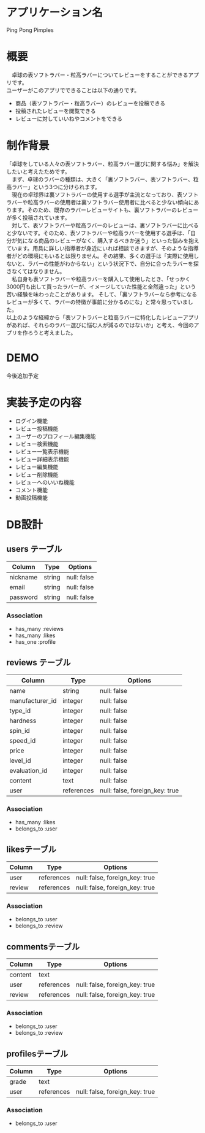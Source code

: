 # アプリケーション名
Ping Pong Pimples

# 概要

　卓球の表ソフトラバー・粒高ラバーについてレビューをすることができるアプリです。  
  ユーザーがこのアプリでできることは以下の通りです。
- 商品（表ソフトラバー・粒高ラバー）のレビューを投稿できる
- 投稿されたレビューを閲覧できる
- レビューに対していいねやコメントをできる

# 制作背景

  「卓球をしている人々の表ソフトラバー、粒高ラバー選びに関する悩み」を解決したいと考えたためです。  
　まず、卓球のラバーの種類は、大きく「裏ソフトラバー、表ソフトラバー、粒高ラバー」という3つに分けられます。  
　現在の卓球界は裏ソフトラバーの使用する選手が主流となっており、表ソフトラバーや粒高ラバーの使用者は裏ソフトラバー使用者に比べると少ない傾向にあります。そのため、既存のラバーレビューサイトも、裏ソフトラバーのレビューが多く投稿されています。  
　対して、表ソフトラバーや粒高ラバーのレビューは、裏ソフトラバーに比べると少ないです。そのため、表ソフトラバーや粒高ラバーを使用する選手は、「自分が気になる商品のレビューがなく、購入するべきか迷う」といった悩みを抱えています。用具に詳しい指導者が身近にいれば相談できますが、そのような指導者がどの環境にもいるとは限りません。その結果、多くの選手は「実際に使用しないと、ラバーの性能がわからない」という状況下で、自分に合ったラバーを探さなくてはなりません。  
　私自身も表ソフトラバーや粒高ラバーを購入して使用したとき、「せっかく3000円も出して買ったラバーが、イメージしていた性能と全然違った」という苦い経験を味わったことがあります。 そして、「裏ソフトラバーなら参考になるレビューが多くて、ラバーの特徴が事前に分かるのにな」と常々思っていました。  
以上のような経緯から「表ソフトラバーと粒高ラバーに特化したレビューアプリがあれば、それらのラバー選びに悩む人が減るのではないか」と考え、今回のアプリを作ろうと考えました。

# DEMO
今後追加予定

# 実装予定の内容

- ログイン機能
- レビュー投稿機能
- ユーザーのプロフィール編集機能
- レビュー検索機能
- レビュー一覧表示機能
- レビュー詳細表示機能
- レビュー編集機能
- レビュー削除機能
- レビューへのいいね機能
- コメント機能
- 動画投稿機能

# DB設計

## users テーブル

| Column               | Type    | Options     |
| -------------------- | ------- | ----------- |
| nickname             | string  | null: false |
| email                | string  | null: false |
| password             | string  | null: false |

### Association

- has_many :reviews
- has_many :likes
- has_one :profile

## reviews テーブル

| Column              | Type       | Options                        |
| ------------------- | ---------- | ------------------------------ |
| name                | string     | null: false                    |
| manufacturer_id     | integer    | null: false                    |
| type_id             | integer    | null: false                    |
| hardness            | integer    | null: false                    |
| spin_id             | integer    | null: false                    |
| speed_id            | integer    | null: false                    |
| price               | integer    | null: false                    |
| level_id            | integer    | null: false                    |
| evaluation_id       | integer    | null: false                    |
| content             | text       | null: false                    |
| user                | references | null: false, foreign_key: true |

### Association

- has_many :likes
- belongs_to :user

## likesテーブル

| Column              | Type       | Options                        |
| ------------------- | ---------- | ------------------------------ |
| user                | references | null: false, foreign_key: true |
| review              | references | null: false, foreign_key: true |

### Association

- belongs_to :user
- belongs_to :review

## commentsテーブル

| Column              | Type       | Options                        |
| ------------------- | ---------- | ------------------------------ |
| content             | text       |                                |
| user                | references | null: false, foreign_key: true |
| review              | references | null: false, foreign_key: true |

### Association

- belongs_to :user
- belongs_to :review

## profilesテーブル

| Column              | Type       | Options                        |
| ------------------- | ---------- | ------------------------------ |
| grade               | text       |                                |
| user                | references | null: false, foreign_key: true |

### Association

- belongs_to :user
